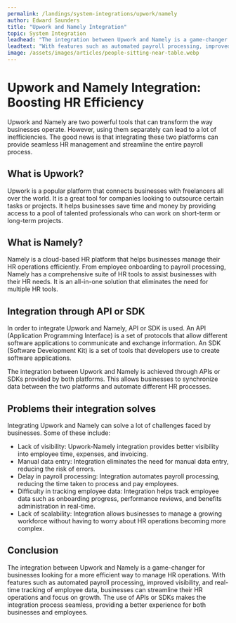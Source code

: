 ```yaml
---
permalink: /landings/system-integrations/upwork/namely
author: Edward Saunders
title: "Upwork and Namely Integration"
topic: System Integration
leadhead: "The integration between Upwork and Namely is a game-changer for businesses looking for a more efficient way to manage HR operations"
leadtext: "With features such as automated payroll processing, improved visibility, and real-time tracking of employee data, businesses can streamline their HR operations and focus on growth. The use of APIs or SDKs makes the integration process seamless, providing a better experience for both businesses and employees."
image: /assets/images/articles/people-sitting-near-table.webp
---
```

<div class="arttext">
<h1>Upwork and Namely Integration: Boosting HR Efficiency</h1>

<p>Upwork and Namely are two powerful tools that can transform the way businesses operate. However, using them separately can lead to a lot of inefficiencies. The good news is that integrating these two platforms can provide seamless HR management and streamline the entire payroll process.

<h2>What is Upwork?</h2>

<p>Upwork is a popular platform that connects businesses with freelancers all over the world. It is a great tool for companies looking to outsource certain tasks or projects. It helps businesses save time and money by providing access to a pool of talented professionals who can work on short-term or long-term projects.

<h2>What is Namely?</h2>

<p>Namely is a cloud-based HR platform that helps businesses manage their HR operations efficiently. From employee onboarding to payroll processing, Namely has a comprehensive suite of HR tools to assist businesses with their HR needs. It is an all-in-one solution that eliminates the need for multiple HR tools.

<h2>Integration through API or SDK</h2>

<p>In order to integrate Upwork and Namely, API or SDK is used. An API (Application Programming Interface) is a set of protocols that allow different software applications to communicate and exchange information. An SDK (Software Development Kit) is a set of tools that developers use to create software applications.

<p>The integration between Upwork and Namely is achieved through APIs or SDKs provided by both platforms. This allows businesses to synchronize data between the two platforms and automate different HR processes.

<h2>Problems their integration solves</h2>

<p>Integrating Upwork and Namely can solve a lot of challenges faced by businesses. Some of these include:

<ul>
	<li>Lack of visibility: Upwork-Namely integration provides better visibility into employee time, expenses, and invoicing.</li>
	<li>Manual data entry: Integration eliminates the need for manual data entry, reducing the risk of errors.</li>
	<li>Delay in payroll processing: Integration automates payroll processing, reducing the time taken to process and pay employees.</li>
	<li>Difficulty in tracking employee data: Integration helps track employee data such as onboarding progress, performance reviews, and benefits administration in real-time.</li>
	<li>Lack of scalability: Integration allows businesses to manage a growing workforce without having to worry about HR operations becoming more complex.</li>
</ul>

<h2>Conclusion</h2>

<p>The integration between Upwork and Namely is a game-changer for businesses looking for a more efficient way to manage HR operations. With features such as automated payroll processing, improved visibility, and real-time tracking of employee data, businesses can streamline their HR operations and focus on growth. The use of APIs or SDKs makes the integration process seamless, providing a better experience for both businesses and employees.</p>

</div>